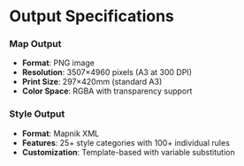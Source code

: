 # Output Specifications

### Map Output
- **Format**: PNG image
- **Resolution**: 3507×4960 pixels (A3 at 300 DPI)
- **Print Size**: 297×420mm (standard A3)
- **Color Space**: RGBA with transparency support

### Style Output
- **Format**: Mapnik XML
- **Features**: 25+ style categories with 100+ individual rules
- **Customization**: Template-based with variable substitution